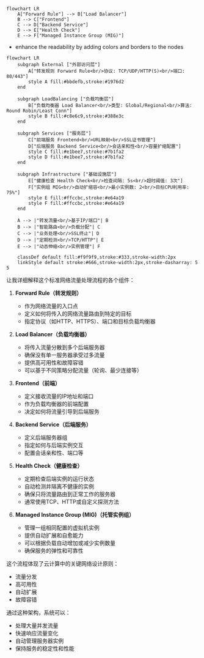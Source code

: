 ```mermaid
flowchart LR
    A["Forward Rule"] --> B["Load Balancer"]
    B --> C["Frontend"]
    C --> D["Backend Service"]
    D --> E["Health Check"]
    E --> F["Managed Instance Group (MIG)"]

```

- enhance the readability by adding colors and borders to the nodes
```mermaid
flowchart LR
    subgraph External ["外部访问层"]
        A["转发规则 Forward Rule<br/>协议: TCP/UDP/HTTP(S)<br/>端口: 80/443"]
        style A fill:#bbdefb,stroke:#1976d2
    end

    subgraph LoadBalancing ["负载均衡层"]
        B["负载均衡器 Load Balancer<br/>类型: Global/Regional<br/>算法: Round Robin/Least Conn"]
        style B fill:#c8e6c9,stroke:#388e3c
    end

    subgraph Services ["服务层"]
        C["前端服务 Frontend<br/>URL映射<br/>SSL证书管理"]
        D["后端服务 Backend Service<br/>会话亲和性<br/>容量扩缩配置"]
        style C fill:#e1bee7,stroke:#7b1fa2
        style D fill:#e1bee7,stroke:#7b1fa2
    end

    subgraph Infrastructure ["基础设施层"]
        E["健康检查 Health Check<br/>检查间隔: 5s<br/>超时阈值: 3次"]
        F["实例组 MIG<br/>自动扩缩容<br/>最小实例数: 2<br/>目标CPU利用率: 75%"]
        style E fill:#ffccbc,stroke:#e64a19
        style F fill:#ffccbc,stroke:#e64a19
    end

    A --> |"转发流量<br/>基于IP/端口"| B
    B --> |"智能路由<br/>负载分配"| C
    C --> |"业务处理<br/>SSL终止"| D
    D --> |"定期检测<br/>TCP/HTTP"| E
    E --> |"动态伸缩<br/>实例管理"| F

    classDef default fill:#f9f9f9,stroke:#333,stroke-width:2px
    linkStyle default stroke:#666,stroke-width:2px,stroke-dasharray: 5 5
```

让我详细解释这个标准网络流量处理流程的各个组件：

1. **Forward Rule（转发规则）**

   - 作为网络流量的入口点
   - 定义如何将传入的网络流量路由到特定的目标
   - 指定协议（如HTTP、HTTPS）、端口和目标负载均衡器

2. **Load Balancer（负载均衡器）**

   - 将传入流量分散到多个后端服务器
   - 确保没有单一服务器承受过多流量
   - 提供高可用性和故障容错
   - 可以基于不同策略分配流量（轮询、最少连接等）

3. **Frontend（前端）**

   - 定义接收流量的IP地址和端口
   - 作为负载均衡器的前端配置
   - 决定如何将流量引导到后端服务

4. **Backend Service（后端服务）**

   - 定义后端服务器组
   - 指定如何与后端实例交互
   - 配置会话亲和性、端口等

5. **Health Check（健康检查）**

   - 定期检查后端实例的运行状态
   - 自动检测并隔离不健康的实例
   - 确保只将流量路由到正常工作的服务器
   - 通常使用TCP、HTTP或自定义探测方法

6. **Managed Instance Group (MIG)（托管实例组）**
   - 管理一组相同配置的虚拟机实例
   - 提供自动扩展和自愈能力
   - 可以根据负载自动增加或减少实例数量
   - 确保服务的弹性和可靠性

这个流程体现了云计算中的关键网络设计原则：

- 流量分发
- 高可用性
- 自动扩展
- 故障容错

通过这种架构，系统可以：

- 处理大量并发流量
- 快速响应流量变化
- 自动管理服务器实例
- 保持服务的稳定性和性能
